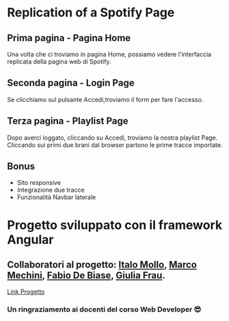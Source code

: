 # Replication of a Spotify Page 

## Prima pagina - Pagina Home
Una volta che ci troviamo in pagina Home, possiamo vedere l'interfaccia replicata della pagina web di Spotify.

## Seconda pagina - Login Page
Se clicchiamo sul pulsante Accedi,troviamo il form per fare l'accesso.

## Terza pagina - Playlist Page
Dopo averci loggato, cliccando su Accedi, troviamo la nostra playlist Page.
Cliccando sui primi due brani dal browser partono le prime tracce importate.

## Bonus
- Sito responsive
- Integrazione due tracce
- Funzionalità Navbar laterale

# Progetto sviluppato con il framework Angular
## Collaboratori al progetto: [Italo Mollo](https://www.linkedin.com/in/italo-mollo/), [Marco Mechini](https://www.linkedin.com/in/marco-mechini/), [Fabio De Biase](https://www.linkedin.com/in/fabio-de-biase-24215a245/), [Giulia Frau](https://www.linkedin.com/in/giulia-frau-2283b0105/).

[Link Progetto](https://spotify-replicate-marco-mechini.vercel.app/)

### Un ringraziamento ai docenti del corso Web Developer 😎
